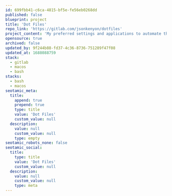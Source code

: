 ```yaml
---
id: 699fbb41-c6ca-4815-bf5e-fe56eb0268dd
published: false
blueprint: project
title: 'Dot Files'
repo_link: 'https://gitlab.com/jsonkenyon/dotfiles'
project_content: 'My preferred settings and applications to automate the setup process of getting a new Mac. I normally never restore from a time machine backup on a new setup. I set it up using the dot files.'
opensource: true
archived: false
updated_by: 9f244b88-fd37-4c36-8736-751289f47f08
updated_at: 1688088759
stack:
  - gitlab
  - macos
  - bash
stacks:
  - bash
  - macos
seotamic_meta:
  title:
    append: true
    prepend: true
    type: title
    value: 'Dot Files'
    custom_value: null
  description:
    value: null
    custom_value: null
    type: empty
seotamic_robots_none: false
seotamic_social:
  title:
    type: title
    value: 'Dot Files'
    custom_value: null
  description:
    value: null
    custom_value: null
    type: meta
---
```


